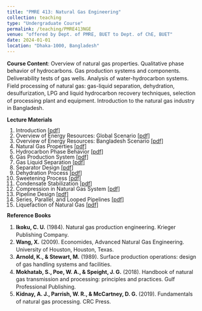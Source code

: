 ```yaml
---
title: "PMRE 413: Natural Gas Engineering"
collection: teaching
type: "Undergraduate Course"
permalink: /teaching/PMRE413NGE
venue: "offered by Dept. of PMRE, BUET to Dept. of ChE, BUET"
date: 2024-01-01
location: "Dhaka-1000, Bangladesh"
---
```


<p style="font-size: 14px; line-height: 1.4"><b> Course Content</b>:
Overview of natural gas properties. Qualitative phase behavior of hydrocarbons. Gas production systems and components. Deliverability tests of gas wells. Analysis of water-hydrocarbon systems. Field processing of natural gas: gas-liquid separation, dehydration, desulfurization, LPG and liquid hydrocarbon recovery techniques, selection of processing plant and equipment. Introduction to the natural gas industry in Bangladesh.</p>

<b style="font-size: 14px; line-height: 1"> Lecture Materials</b>
 <ol style="font-size: 14px; line-height: 1">
        <li>Introduction <a href="/webpage/files/introduction.pdf" target="_blank">[pdf]</a></li>
        <li>Overview of Energy Resources: Global Scenario <a href="/webpage/files/global_scenario.pdf" target="_blank">[pdf]</a></li>
        <li>Overview of Energy Resources: Bangladesh Scenario <a href="/webpage/files/bangladesh_scenario.pdf" target="_blank">[pdf]</a></li>
        <li>Natural Gas Properties <a href="/webpage/files/natural_gas_properties.pdf" target="_blank">[pdf]</a></li>
        <li>Hydrocarbon Phase Behavior <a href="/webpage/files/hydrocarbon_phase_behavior.pdf" target="_blank">[pdf]</a></li>
        <li>Gas Production System <a href="/webpage/files/gas_production_system.pdf" target="_blank">[pdf]</a></li>
        <li>Gas Liquid Separation <a href="/webpage/files/gas_liquid_separation.pdf" target="_blank">[pdf]</a></li>
        <li>Separator Design <a href="/webpage/files/separator_design.pdf" target="_blank">[pdf]</a></li>
        <li>Dehydration Process <a href="/webpage/files/dehydration_process.pdf" target="_blank">[pdf]</a></li>
        <li>Sweetening Process <a href="/webpage/files/sweetening_process.pdf" target="_blank">[pdf]</a></li>
        <li>Condensate Stabilization <a href="/webpage/files/condensate_stabilization.pdf" target="_blank">[pdf]</a></li>
        <li>Compression in Natural Gas System <a href="/webpage/files/compression_in_ng_system.pdf" target="_blank">[pdf]</a></li>
        <li>Pipeline Design <a href="/webpage/files/pipeline_design.pdf" target="_blank">[pdf]</a></li>
        <li>Series, Parallel, and Looped Pipelines <a href="/webpage/files/series_parallel_looped_pipelines.pdf" target="_blank">[pdf]</a></li>
        <li>Liquefaction of Natural Gas <a href="/webpage/files/liquefaction_of_natural_gas.pdf" target="_blank">[pdf]</a></li>
    </ol>

   <b style="font-size: 14px; line-height: 1"> Reference Books</b>


   <ol style="font-size: 14px; line-height: 1.4">
        <li><strong>Ikoku, C. U.</strong> (1984). Natural gas production engineering. Krieger Publishing Company.</li>
        <li><strong>Wang, X.</strong> (2009). Economides, Advanced Natural Gas Engineering. University of Houston, Houston, Texas.</li>
        <li><strong>Arnold, K., & Stewart, M.</strong> (1989). Surface production operations: design of gas handling systems and facilities.</li>
        <li ><strong>Mokhatab, S., Poe, W. A., & Speight, J. G.</strong> (2018). Handbook of natural gas transmission and processing: principles and practices. Gulf Professional Publishing.</li>
        <li><strong>Kidnay, A. J., Parrish, W. R., & McCartney, D. G.</strong> (2019). Fundamentals of natural gas processing. CRC Press.</li>
    </ol>